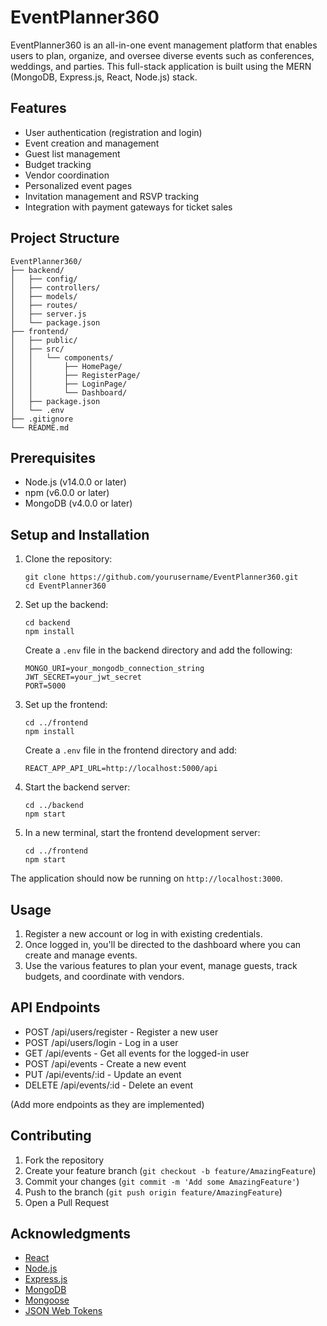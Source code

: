 # EventPlanner360

EventPlanner360 is an all-in-one event management platform that enables users to plan, organize, and oversee diverse events such as conferences, weddings, and parties. This full-stack application is built using the MERN (MongoDB, Express.js, React, Node.js) stack.

## Features

- User authentication (registration and login)
- Event creation and management
- Guest list management
- Budget tracking
- Vendor coordination
- Personalized event pages
- Invitation management and RSVP tracking
- Integration with payment gateways for ticket sales

## Project Structure

```
EventPlanner360/
├── backend/
│   ├── config/
│   ├── controllers/
│   ├── models/
│   ├── routes/
│   ├── server.js
│   └── package.json
├── frontend/
│   ├── public/
│   ├── src/
│   │   └── components/
│   │       ├── HomePage/
│   │       ├── RegisterPage/
│   │       ├── LoginPage/
│   │       └── Dashboard/
│   ├── package.json
│   └── .env
├── .gitignore
└── README.md
```

## Prerequisites

- Node.js (v14.0.0 or later)
- npm (v6.0.0 or later)
- MongoDB (v4.0.0 or later)

## Setup and Installation

1. Clone the repository:
   ```
   git clone https://github.com/yourusername/EventPlanner360.git
   cd EventPlanner360
   ```

2. Set up the backend:
   ```
   cd backend
   npm install
   ```
   Create a `.env` file in the backend directory and add the following:
   ```
   MONGO_URI=your_mongodb_connection_string
   JWT_SECRET=your_jwt_secret
   PORT=5000
   ```

3. Set up the frontend:
   ```
   cd ../frontend
   npm install
   ```
   Create a `.env` file in the frontend directory and add:
   ```
   REACT_APP_API_URL=http://localhost:5000/api
   ```

4. Start the backend server:
   ```
   cd ../backend
   npm start
   ```

5. In a new terminal, start the frontend development server:
   ```
   cd ../frontend
   npm start
   ```

The application should now be running on `http://localhost:3000`.

## Usage

1. Register a new account or log in with existing credentials.
2. Once logged in, you'll be directed to the dashboard where you can create and manage events.
3. Use the various features to plan your event, manage guests, track budgets, and coordinate with vendors.

## API Endpoints

- POST /api/users/register - Register a new user
- POST /api/users/login - Log in a user
- GET /api/events - Get all events for the logged-in user
- POST /api/events - Create a new event
- PUT /api/events/:id - Update an event
- DELETE /api/events/:id - Delete an event

(Add more endpoints as they are implemented)

## Contributing

1. Fork the repository
2. Create your feature branch (`git checkout -b feature/AmazingFeature`)
3. Commit your changes (`git commit -m 'Add some AmazingFeature'`)
4. Push to the branch (`git push origin feature/AmazingFeature`)
5. Open a Pull Request


## Acknowledgments

- [React](https://reactjs.org/)
- [Node.js](https://nodejs.org/)
- [Express.js](https://expressjs.com/)
- [MongoDB](https://www.mongodb.com/)
- [Mongoose](https://mongoosejs.com/)
- [JSON Web Tokens](https://jwt.io/)
